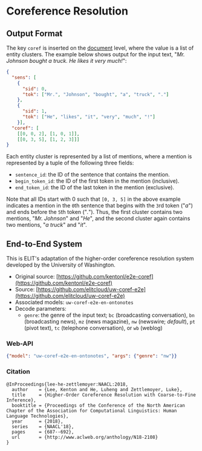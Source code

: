 # Coreference Resolution

## Output Format

The key `coref` is inserted on the [document](../documentation/output_format.html#document) level, where the value is a list of entity clusters.
The example below shows output for the input text, "_Mr. Johnson bought a truck. He likes it very much!_":

```json
{
  "sens": [
    {
      "sid": 0,
      "tok": ["Mr.", "Johnson", "bought", "a", "truck", "."]
    },
    {
      "sid": 1,
      "tok": ["He", "likes", "it", "very", "much", "!"]
    }],
  "coref": [
    [[0, 0, 2], [1, 0, 1]],
    [[0, 3, 5], [1, 2, 3]]]
}
```

Each entity cluster is represented by a list of mentions, where a mention is represented by a tuple of the following three fields:

* `sentence_id`: the ID of the sentence that contains the mention.
* `begin_token_id`: the ID of the first token in the mention (inclusive).
* `end_token_id`: the ID of the last token in the mention (exclusive).

Note that all IDs start with 0 such that `[0, 3, 5]` in the above example indicates a mention in the `0`th sentence that begins with the `3`rd token ("_a_") and ends before the `5`th token ("_._").
Thus, the first cluster contains two mentions, "_Mr. Johnson_" and "_He_", and the second cluster again contains two mentions, "_a truck_" and "_it_".

## End-to-End System

This is ELIT's adaptation of the higher-order coreference resolution system developed by the University of Washington.

* Original source: [https://github.com/kentonl/e2e-coref](https://github.com/kentonl/e2e-coref)
* Source: [https://github.com/elitcloud/uw-coref-e2e](https://github.com/elitcloud/uw-coref-e2e)
* Associated models: `uw-coref-e2e-en-ontonotes`
* Decode parameters:
  * `genre`: the genre of the input text; `bc` (broadcasting conversation), `bn` (broadcasting news), `mz` (news magazine), `nw` (newswire; _default_), `pt` (pivot text), `tc` (telephone conversation), or `wb` (weblog)


### Web-API

```json
{"model": "uw-coref-e2e-en-ontonotes", "args": {"genre": "nw"}}
```

### Citation

```text
@InProceedings{lee-he-zettlemoyer:NAACL:2018,
  author    = {Lee, Kenton and He, Luheng and Zettlemoyer, Luke},
  title     = {Higher-Order Coreference Resolution with Coarse-to-Fine Inference},
  booktitle = {Proceedings of the Conference of the North American Chapter of the Association for Computational Linguistics: Human Language Technologies},
  year      = {2018},
  series    = {NAACL'18},
  pages     = {687--692},
  url       = {http://www.aclweb.org/anthology/N18-2108}
}
```